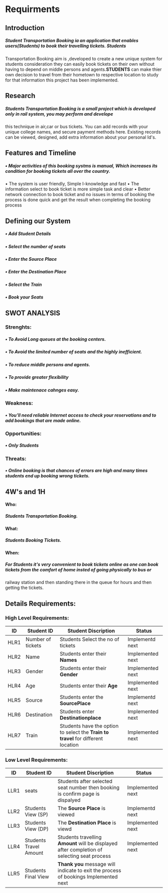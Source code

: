 # Requirments

## Introduction
   ##### __Student Transportation Booking__ ia an application that enables users(Students) to book their travelling tickets. Students 
  Transportation Booking aim is ,developed to create a new unique system for students consideration they can easily book tickets on 
  their own without having to depend on middle persons and agents.__STUDENTS__ can make thier own decision to travel from their hometown 
  to respective location to study for that information this project has been implemented.
   
## Research
   #####  __Students Transportation Booking__ is a small project which is developed only in rail system, you may perform and develope 
  this technique in air,car or bus tickets. You can add records with your unique college names, and secure payment methods here. 
  Existing records can be viewed, designed, add extra information about your personal Id's.
    
## Features and Timeline
   ##### • Major activities of this booking systms is manual, Which increases its condition for booking tickets all over the country.  
•	The system is user friendly, Simple I-knowledge and fast
•	The information select to book ticket is more simple task and clear
• Better network connection to book ticket and no issues in terms of booking the process is done quick and get the result when completing the booking process


## Defining our System
#####     •	Add Student Details
#####     •	Select the number of seats
#####     •	Enter the Source Place
#####     •	Enter the Destination Place
#####     •	Select the Train
#####     •	Book your Seats

## SWOT ANALYSIS
### Strenghts:
##### •	To Avoid Long queues at the booking centers.
##### •	To Avoid the limited number of seats and the highly inefficient.
##### •	To reduce middle persons and agents.
##### •	To provide greater flexibility
##### •	Make maintenace cahnges easy.

### Weakness:
##### •	You’ll need reliable Internet access to check your reservations and to add bookings that are made online.

### Opportunities:
#####   •	Only Students

### Threats:
#####   • Online booking is that chances of errors are high and many times students end up booking wrong tickets. 

## 4W's and 1H
#### Who:
#####    Students Transportation Booking.
#### What:
#####    Students Booking Tickets.
#### When:
#####    For Students it's very convenient to book tickets online as one can book tickets from the comfort of home insted of going physically to bus or 
  railway station and then standing there in the queue for hours and then getting the tickets. 

## Details Requirements:
### High Level Requirements:
| ID | Student ID | Student Discription | Status |
|------|------| ------| ------|
| HLR1 | Number of tickets |Students Select the no of tickets | Implementd next
| HLR2 |  Name  | Students enter their __Names__ | Implemented next
| HLR3 | Gender | Students enter their __Gender__  | Implemented next
| HLR4 | Age    | Students enter their __Age__  | Implemented next
| HLR5 | Source | Students enter the __SourcePlace__   | Implementd next
| HLR6|  Destination  | Students enter __Destinationplace__  | Implemented next
| HLR7| Train | Students have the option to select the __Train to travel__  for different location | Implemented next



### Low Level Requirements:

| ID | Student ID | Student Discription | Status |
|------|------| ------| ------|
| LLR1 | seats | Students after selected seat number then booking is confirm page is dispalyed | Implemented next
| LLR2 | Students View (SP) | The __Source Place__ is viewed | Implementd next
| LLR3 | Students View (DP) | The __Destination Place__ is viewd | Implemented next
| LLR4 | Students Travel Amount | Students travelling __Amount__ will be displayed after completion of selecting seat process | Implemented next
| LLR5 | Students Final View | __Thank you__ message will indicate to exit the process of bookings Implemented next




